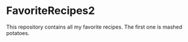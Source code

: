 # FavoriteRecipes2
This repository contains all my favorite recipes.
The first one is mashed potatoes.
